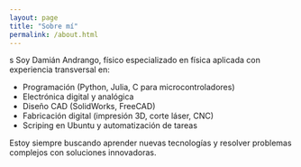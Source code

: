 ```yaml
---
layout: page
title: "Sobre mí"
permalink: /about.html
---
```

s
Soy Damián Andrango, físico especializado en física aplicada con experiencia transversal en:

- Programación (Python, Julia, C para microcontroladores)
- Electrónica digital y analógica
- Diseño CAD (SolidWorks, FreeCAD)
- Fabricación digital (impresión 3D, corte láser, CNC)
- Scriping en Ubuntu y automatización de tareas

Estoy siempre buscando aprender nuevas tecnologías y resolver problemas complejos con soluciones innovadoras.
